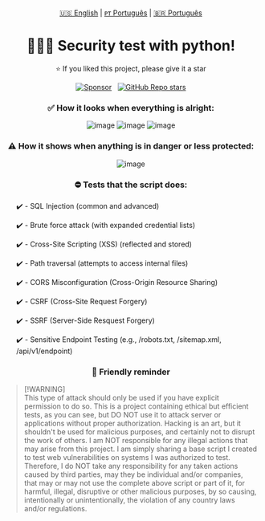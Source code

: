 <!-- |||||||||||||||||||| EN - PT |||||||||||||||||||| -->
<p align='center'>
  <a href="https://github.com/dev-ggomes/security-test-with-python/blob/main/README.md">🇺🇸 English</a> | 
  <a href="https://github.com/dev-ggomes/security-test-with-python/blob/main/README-pt-pt.md">ᴘᴛ Português</a> | 
  <a href="https://github.com/dev-ggomes/security-test-with-python/blob/main/README-pt-br.md">🇧🇷 Português</a>
</p>

<h1 align="center">
  👨🏽‍💻 Security test with python!
</h1>

<p align="center">
  ⭐ If you liked this project, please give it a star
</p>

<!-- |||||||||||||||||||| SPONSORS & STARS |||||||||||||||||||| -->
<p align='center'>
  <a href="https://github.com/sponsors/dev-ggomes"><img alt="Sponsor" src="https://img.shields.io/badge/sponsor-30363D?style=for-the-badge&logo=GitHub-Sponsors&logoColor=#white" /></a>
  &nbsp;
  <a href="#"><img alt="GitHub Repo stars" src="https://img.shields.io/github/stars/dev-ggomes/security-test-with-python?style=for-the-badge" /></a>
</p>

<div align="center">
  
  ### ✅ How it looks when everything is alright:
  ![image](https://github.com/user-attachments/assets/108227d2-fb4a-49f0-b4ea-a9cb2ee970e7)
  ![image](https://github.com/user-attachments/assets/6c2a144f-cca3-4248-b1a0-85ff6ce0a63c)
  ![image](https://github.com/user-attachments/assets/06a03103-378b-4dda-85fb-ec6fbe979fb5)

  ### ⚠️ How it shows when anything is in danger or less protected:
  ![image](https://github.com/user-attachments/assets/5fe449a3-1f32-41ab-9b4a-20002c6af681)

  ### ⛔ Tests that the script does:
  
</div>

<div align="left">
  <ul>
    ✔️ - SQL Injection (common and advanced)
  </ul>
  <ul>
    ✔️ - Brute force attack (with expanded credential lists)
  </ul>
  <ul>
    ✔️ - Cross-Site Scripting (XSS) (reflected and stored)
  </ul>
  <ul>
    ✔️ - Path traversal (attempts to access internal files)
  </ul>
  <ul>
    ✔️ - CORS Misconfiguration (Cross-Origin Resource Sharing)
  </ul>
  <ul>
    ✔️ - CSRF (Cross-Site Request Forgery)
  </ul>
  <ul>
    ✔️ - SSRF (Server-Side Resquest Forgery)
  </ul>
  <ul>
    ✔️ - Sensitive Endpoint Testing (e.g., /robots.txt, /sitemap.xml, /api/v1/endpoint)
  </ul>
</div>

<div align="center">
  
  ### 🛑 Friendly reminder

</div>

  > [!WARNING]\
  > This type of attack should only be used if you have explicit permission to do so. This is a project containing ethical but efficient tests, as you can see, but DO NOT use it to attack server or applications without proper authorization. Hacking is an art, but it shouldn't be used for malicious purposes, and certainly not to disrupt the work of others.
  I am NOT responsible for any illegal actions that may arise from this project. I am simply sharing a base script I created to test web vulnerabilities on systems I was authorized to test. Therefore, I do NOT take any responsibility for any taken actions caused by third parties, may they be individual and/or companies, that may or may not use the complete above script or part of it, for harmful, illegal, disruptive or other malicious purposes, by so causing, intentionally or unintentionally, the violation of any country laws and/or regulations.
